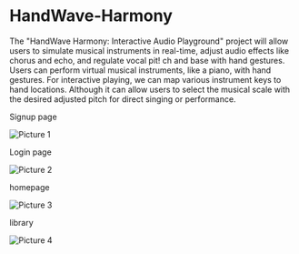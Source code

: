 # HandWave-Harmony
The "HandWave Harmony: Interactive Audio Playground" project will allow users to simulate musical instruments in real-time, adjust audio effects like chorus and echo, and regulate vocal pit!
ch and base with hand gestures. Users can perform virtual musical instruments, like a piano, with hand gestures. For interactive playing, we can map various instrument keys to hand locations. Although it can allow users to select the musical scale with the desired adjusted pitch for direct singing or performance.

Signup page 

![Picture 1](https://github.com/usernameisarjun/HandWave-Harmony-/assets/143492860/31c0aaaa-1ffa-4a43-83ef-ec5abe65487c)

Login page

![Picture 2](https://github.com/usernameisarjun/HandWave-Harmony-/assets/143492860/a0fab85b-ac20-4ea7-b087-bdaabdd8b414)

homepage

![Picture 3](https://github.com/usernameisarjun/HandWave-Harmony-/assets/143492860/d8d1e716-048c-4779-bcf1-31b7ecc5ae36)

library

![Picture 4](https://github.com/usernameisarjun/HandWave-Harmony-/assets/143492860/8308882e-dfb1-439b-bb5a-965967d45b67)

